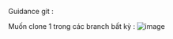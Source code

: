 Guidance git :

Muốn clone 1 trong các branch bất kỳ :
![image](https://github.com/NAK2021/Window-Programming/assets/94731256/40a8b19a-6383-4080-9a80-dda9c68dfa21)
